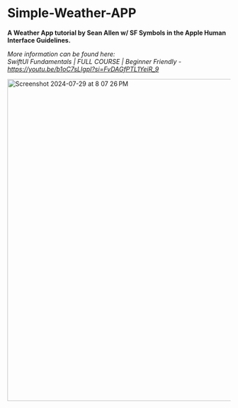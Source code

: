 # Simple-Weather-APP
 
**A Weather App tutorial by Sean Allen w/ SF Symbols in the Apple Human Interface Guidelines.**

*More information can be found here: \
SwiftUI Fundamentals | FULL COURSE | Beginner Friendly - https://youtu.be/b1oC7sLIgpI?si=FvDAGfPTL1YeiR_9*

<img width="726" alt="Screenshot 2024-07-29 at 8 07 26 PM" src="https://github.com/user-attachments/assets/3152290e-8ea8-40da-9200-9b909641d123">

